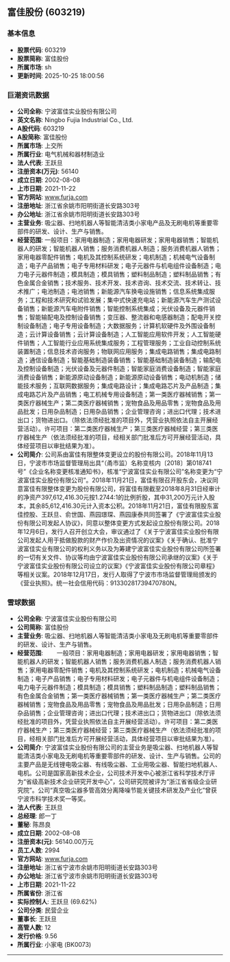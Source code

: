 ## 富佳股份 (603219)

### 基本信息

- **股票代码**: 603219
- **股票简称**: 富佳股份
- **所属市场**: sh
- **更新时间**: 2025-10-25 18:00:56

### 巨潮资讯数据

- **公司全称**: 宁波富佳实业股份有限公司
- **英文名称**: Ningbo Fujia Industrial Co., Ltd.
- **A股代码**: 603219
- **A股简称**: 富佳股份
- **所属市场**: 上交所
- **所属行业**: 电气机械和器材制造业
- **法人代表**: 王跃旦
- **注册资本(万元)**: 56140
- **成立日期**: 2002-08-08
- **上市日期**: 2021-11-22
- **官方网站**: www.furja.com
- **注册地址**: 浙江省余姚市阳明街道长安路303号
- **办公地址**: 浙江省余姚市阳明街道长安路303号
- **主营业务**: 吸尘器、扫地机器人等智能清洁类小家电产品及无刷电机等重要零部件的研发、设计、生产与销售。
- **经营范围**: 一般项目：家用电器制造；家用电器研发；家用电器销售；智能机器人的研发；智能机器人销售；服务消费机器人制造；服务消费机器人销售；家用电器零配件销售；电机及其控制系统研发；电机制造；机械电气设备制造；电子产品销售；电子专用材料研发；电子元器件与机电组件设备制造；电力电子元器件制造；模具制造；模具销售；塑料制品制造；塑料制品销售；有色金属合金销售；技术服务、技术开发、技术咨询、技术交流、技术转让、技术推广；电池制造；电池销售；新能源汽车换电设施销售；信息系统集成服务；工程和技术研究和试验发展；集中式快速充电站；新能源汽车生产测试设备销售；新能源汽车电附件销售；智能控制系统集成；光伏设备及元器件销售；智能输配电及控制设备销售；变压器、整流器和电感器制造；配电开关控制设备制造；电子专用设备制造；大数据服务；计算机软硬件及外围设备制造；云计算设备销售；云计算设备制造；人工智能应用软件开发；人工智能硬件销售；人工智能行业应用系统集成服务；工程管理服务；工业自动控制系统装置制造；信息技术咨询服务；物联网应用服务；集成电路销售；集成电路制造；通信设备制造；智能基础制造装备销售；智能基础制造装备制造；输配电及控制设备制造；光伏设备及元器件制造；智能家庭消费设备制造；智能家庭消费设备销售；新能源原动设备制造；新能源原动设备销售；电动机制造；储能技术服务；互联网数据服务；集成电路设计；集成电路芯片及产品制造；集成电路芯片及产品销售；电工机械专用设备制造；第一类医疗器械销售；第一类医疗器械生产；第二类医疗器械销售；宠物食品及用品零售；宠物食品及用品批发；日用杂品制造；日用杂品销售；企业管理咨询；进出口代理；技术进出口；货物进出口。（除依法须经批准的项目外，凭营业执照依法自主开展经营活动）。许可项目：第二类医疗器械生产；第三类医疗器械经营；第三类医疗器械生产（依法须经批准的项目，经相关部门批准后方可开展经营活动，具体经营项目以审批结果为准）。
- **公司简介**: 公司系由富佳有限整体变更设立的股份有限公司。2018年11月13日，宁波市市场监督管理局出具“（甬市监）名称变核内〔2018〕第018741号”《企业名称变更核准通知书》，核准“宁波富佳实业有限公司”名称变更为“宁波富佳实业股份有限公司”。2018年11月21日，富佳有限召开股东会，决议同意富佳有限整体变更为股份有限公司，将富佳有限截至2018年8月31日经审计的净资产397,612,416.30元按1.2744:1的比例折股，其中31,200万元计入股本，其余85,612,416.30元计入资本公积。2018年11月21日，富佳有限股东富佳控股、王跃旦、俞世国、燕园璟琛、燕园康泰共同签署了《宁波富佳实业股份有限公司发起人协议》，同意以整体变更方式发起设立股份有限公司。2018年12月6日，发行人召开创立大会，审议通过了《关于宁波富佳实业股份有限公司发起人用于抵做股款的财产作价及出资情况的议案》《关于确认、批准宁波富佳实业有限公司的权利义务以及为筹建宁波富佳实业股份有限公司所签署的一切有关文件、协议等均由宁波富佳实业股份有限公司承继的议案》《关于宁波富佳实业股份有限公司设立的议案》《宁波富佳实业股份有限公司章程》等相关议案。2018年12月17日，发行人取得了宁波市市场监督管理局颁发的《营业执照》。统一社会信用代码：91330281739470780N。

### 雪球数据

- **公司全称**: 宁波富佳实业股份有限公司
- **公司简称**: 富佳股份
- **主营业务**: 吸尘器、扫地机器人等智能清洁类小家电及无刷电机等重要零部件的研发、设计、生产与销售。
- **经营范围**: 　　一般项目：家用电器制造；家用电器研发；家用电器销售；智能机器人的研发；智能机器人销售；服务消费机器人制造；服务消费机器人销售；家用电器零配件销售；电机及其控制系统研发；电机制造；机械电气设备制造；电子产品销售；电子专用材料研发；电子元器件与机电组件设备制造；电力电子元器件制造；模具制造；模具销售；塑料制品制造；塑料制品销售；有色金属合金销售；第一类医疗器械销售；第一类医疗器械生产；第二类医疗器械销售；宠物食品及用品零售；宠物食品及用品批发；日用杂品制造；日用杂品销售；企业管理咨询；进出口代理；技术进出口；货物进出口（除依法须经批准的项目外，凭营业执照依法自主开展经营活动）。许可项目：第二类医疗器械生产；第三类医疗器械经营；第三类医疗器械生产（依法须经批准的项目，经相关部门批准后方可开展经营活动，具体经营项目以审批结果为准）。
- **公司简介**: 宁波富佳实业股份有限公司的主营业务是吸尘器、扫地机器人等智能清洁类小家电及无刷电机等重要零部件的研发、设计、生产与销售。公司的主要产品是无线锂电吸尘器、有线吸尘器、工业用吸尘器、智能扫地机器人、电机。公司是国家高新技术企业，公司技术开发中心被浙江省科学技术厅评为“省级高新技术企业研究开发中心”，公司研究院被评为“浙江省省级企业研究院”。公司“真空吸尘器多管高效分离降噪节能关键技术研发及产业化”曾获宁波市科学技术奖一等奖。
- **法人代表**: 王跃旦
- **总经理**: 郎一丁
- **董秘**: 陈昂良
- **成立日期**: 2002-08-08
- **注册资本(元)**: 56140.00万元
- **员工人数**: 2994
- **官方网站**: www.furja.com
- **注册地址**: 浙江省宁波市余姚市阳明街道长安路303号
- **办公地址**: 浙江省宁波市余姚市阳明街道长安路303号
- **上市日期**: 2021-11-22
- **所属省份**: 浙江省
- **实际控制人**: 王跃旦 (69.62%)
- **公司分类**: 民营企业
- **董事长**: 王跃旦
- **高管人数**: 12
- **发行价格**: 9.56
- **所属行业**: 小家电 (BK0073)

---